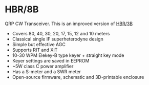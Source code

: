 # HBR/8B

QRP CW Transceiver. This is an improved version of [HBR/3B](https://github.com/afiskon/hbr-3b)

* Covers 80, 40, 30, 20, 17, 15, 12 and 10 meters
* Classical single IF superheterodyne design
* Simple but effective AGC
* Supports RIT and XIT
* 10-30 WPM Elekey-B type keyer + straight key mode
* Keyer settings are saved in EEPROM
* ~5W class C power amplifier
* Has a S-meter and a SWR meter
* Open-source firmware, schematic and 3D-printable enclosure
